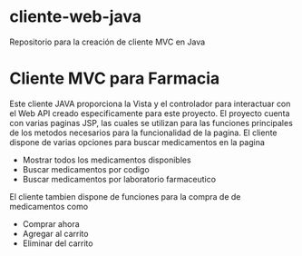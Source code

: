 # cliente-web-java
Repositorio para la creación de cliente MVC en Java

# Cliente MVC para Farmacia
Este cliente JAVA proporciona la Vista y el controlador para interactuar con el Web API creado especificamente para este proyecto.
El proyecto cuenta con varias paginas JSP, las cuales se utilizan para las funciones principales de los metodos necesarios para la funcionalidad de la pagina.
El cliente dispone de varias opciones para buscar medicamentos en la pagina
* Mostrar todos los medicamentos disponibles
* Buscar medicamentos por codigo
* Buscar medicamentos por laboratorio farmaceutico

El cliente tambien dispone de funciones para la compra de de medicamentos como
* Comprar ahora
* Agregar al carrito
* Eliminar del carrito

